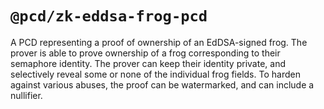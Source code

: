 # `@pcd/zk-eddsa-frog-pcd`

A PCD representing a proof of ownership of an EdDSA-signed frog. The prover
is able to prove ownership of a frog corresponding to their semaphore
identity. The prover can keep their identity private, and selectively
reveal some or none of the individual frog fields. To harden against
various abuses, the proof can be watermarked, and can include a nullifier.
